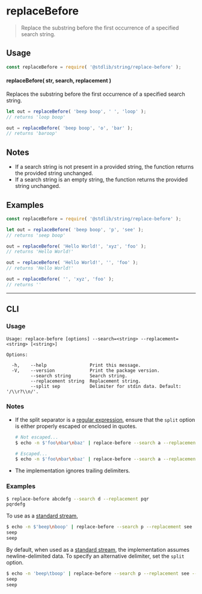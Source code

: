 <!--

@license Apache-2.0

Copyright (c) 2023 The Stdlib Authors.

Licensed under the Apache License, Version 2.0 (the "License");
you may not use this file except in compliance with the License.
You may obtain a copy of the License at

   http://www.apache.org/licenses/LICENSE-2.0

Unless required by applicable law or agreed to in writing, software
distributed under the License is distributed on an "AS IS" BASIS,
WITHOUT WARRANTIES OR CONDITIONS OF ANY KIND, either express or implied.
See the License for the specific language governing permissions and
limitations under the License.

-->

# replaceBefore

> Replace the substring before the first occurrence of a specified search string.

<!-- Section to include introductory text. Make sure to keep an empty line after the intro `section` element and another before the `/section` close. -->

<section class="intro">

</section>

<!-- /.intro -->

<!-- Package usage documentation. -->

<section class="usage">

## Usage

```javascript
const replaceBefore = require( '@stdlib/string/replace-before' );
```

#### replaceBefore( str, search, replacement )

Replaces the substring before the first occurrence of a specified search string.

```javascript
let out = replaceBefore( 'beep boop', ' ', 'loop' );
// returns 'loop boop'

out = replaceBefore( 'beep boop', 'o', 'bar' );
// returns 'baroop'
```

</section>

<!-- /.usage -->

<!-- Package usage notes. Make sure to keep an empty line after the `section` element and another before the `/section` close. -->

<section class="notes">

## Notes

-   If a search string is not present in a provided string, the function returns the provided string unchanged.
-   If a search string is an empty string, the function returns the provided string unchanged.

</section>

<!-- /.notes -->

<!-- Package usage examples. -->

<section class="examples">

## Examples

<!-- eslint no-undef: "error" -->

```javascript
const replaceBefore = require( '@stdlib/string/replace-before' );

let out = replaceBefore( 'beep boop', 'p', 'see' );
// returns 'seep boop'

out = replaceBefore( 'Hello World!', 'xyz', 'foo' );
// returns 'Hello World!'

out = replaceBefore( 'Hello World!', '', 'foo' );
// returns 'Hello World!'

out = replaceBefore( '', 'xyz', 'foo' );
// returns ''
```

</section>

<!-- /.examples -->

<!-- Section for describing a command-line interface. -->

* * *

<section class="cli">

## CLI

<!-- CLI usage documentation. -->

<section class="usage">

### Usage

```text
Usage: replace-before [options] --search=<string> --replacement=<string> [<string>]

Options:

  -h,    --help                Print this message.
  -V,    --version             Print the package version.
         --search string       Search string.
         --replacement string  Replacement string.
         --split sep           Delimiter for stdin data. Default: '/\\r?\\n/'.
```

</section>

<!-- /.usage -->

<!-- CLI usage notes. Make sure to keep an empty line after the `section` element and another before the `/section` close. -->

<section class="notes">

### Notes

-   If the split separator is a [regular expression][mdn-regexp], ensure that the `split` option is either properly escaped or enclosed in quotes.

    ```bash
    # Not escaped...
    $ echo -n $'foo\nbar\nbaz' | replace-before --search a --replacement b --split /\r?\n/

    # Escaped...
    $ echo -n $'foo\nbar\nbaz' | replace-before --search a --replacement b --split /\\r?\\n/
    ```

-   The implementation ignores trailing delimiters.

</section>

<!-- /.notes -->

<!-- CLI usage examples. -->

<section class="examples">

### Examples

```bash
$ replace-before abcdefg --search d --replacement pqr
pqrdefg
```

To use as a [standard stream][standard-streams],

```bash
$ echo -n $'beep\nboop' | replace-before --search p --replacement see
seep 
seep
```

By default, when used as a [standard stream][standard-streams], the implementation assumes newline-delimited data. To specify an alternative delimiter, set the `split` option.

```bash
$ echo -n 'beep\tboop' | replace-before --search p --replacement see --split '\t'
seep 
seep
```

</section>

<!-- /.examples -->

</section>

<!-- /.cli -->

<!-- Section to include cited references. If references are included, add a horizontal rule *before* the section. Make sure to keep an empty line after the `section` element and another before the `/section` close. -->

<section class="references">

</section>

<!-- /.references -->

<!-- Section for related `stdlib` packages. Do not manually edit this section, as it is automatically populated. -->

<section class="related">

</section>

<!-- /.related -->

<!-- Section for all links. Make sure to keep an empty line after the `section` element and another before the `/section` close. -->

<section class="links">

[standard-streams]: https://en.wikipedia.org/wiki/Standard_streams

[mdn-regexp]: https://developer.mozilla.org/en-US/docs/Web/JavaScript/Guide/Regular_Expressions

</section>

<!-- /.links -->
